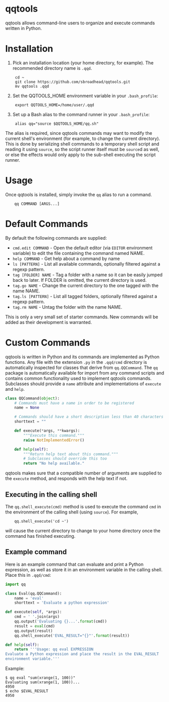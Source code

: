 # qqtools

qqtools allows command-line users to organize and execute
commands written in Python.

# Installation
1. Pick an installation location (your home directory, for example). The recommended directory name is `.qqd`.

        cd ~
        git clone https://github.com/sbroadhead/qqtools.git
        mv qqtools .qqd

2. Set the QQTOOLS_HOME environment variable in your `.bash_profile`:

        export QQTOOLS_HOME=/home/user/.qqd

3. Set up a Bash alias to the command runner in your `.bash_profile`:

        alias qq="source $QQTOOLS_HOME/qq.sh"

 The alias is required, since qqtools commands may want to modify the current shell's environment (for example, to change the current directory). This is done by serializing shell commands to a temporary shell script and reading it using `source`, so the script runner itself must be `source`d as well, or else the effects would only apply to the sub-shell executing the script runner.

# Usage
Once qqtools is installed, simply invoke the `qq` alias to run a command.

        qq COMMAND [ARGS...]

# Default Commands
By default the following commands are supplied:

 * `cmd.edit COMMAND` - Open the default editor (via `EDITOR` environment variable) to edit the file containing the command named NAME.
 * `help COMMAND` - Get help about a command by name
 * `ls [PATTERN]` - List all available commands, optionally filtered against a regexp pattern.
 * `tag [FOLDER] NAME` - Tag a folder with a name so it can be easily jumped back to later. If FOLDER is omitted, the current directory is used.
 * `tag.go NAME` - Change the current directory to the one tagged with the name NAME.
 * `tag.ls [PATTERN]` - List all tagged folders, optionally filtered against a regexp pattern.
 * `tag.rm NAME` - Untag the folder with the name NAME.

This is only a very small set of starter commands. New commands will be added as their development is warranted.

# Custom Commands
qqtools is written in Python and its commands are implemented as Python functions. Any file with the extension `.py` in the `.qqd/cmd` directory is automatically inspected for classes that derive from `qq.QQCommand`. The `qq` package is automatically available for import from any command scripts and contains common functionality used to implement qqtools commands. Subclasses should provide a `name` attribute and implementations of `execute` and `help`.

```python
class QQCommand(object):
    # Commands must have a name in order to be registered
    name = None

    # Commands should have a short description less than 40 characters long
    shorttext = ""

    def execute(*args, **kwargs):
        """Execute this command."""
        raise NotImplementedError()

    def help(self):
        """Return help text about this command."""
        # Subclasses should override this too
        return "No help available."
```

qqtools makes sure that a compatible number of arguments are supplied to the `execute` method, and responds with the help text if not.

## Executing in the calling shell
The `qq.shell_execute(cmd)` method is used to execute the command `cmd` in the environment of the calling shell (using `source`). For example,

        qq.shell_execute('cd ~')


will cause the current directory to change to your home directory once the command has finished executing.

## Example command
Here is an example command that can evaluate and print a Python expression, as well as store it in an environment variable in the calling shell. Place this in `.qqd/cmd`:

```python
import qq

class Eval(qq.QQCommand):
    name = 'eval'
    shorttext = 'Evaluate a python expression'

def execute(self, *args):
    cmd = ' '.join(args)
    qq.output('Evaluating {}...'.format(cmd))
    result = eval(cmd)
    qq.output(result)
    qq.shell_execute('EVAL_RESULT="{}"'.format(result))

def help(self):
    return '''Usage: qq eval EXPRESSION
Evaluate a Python expression and place the result in the EVAL_RESULT
environment variable.'''
```

Example:

    $ qq eval "sum(xrange(1, 100))"
    Evaluating sum(xrange(1, 100))...
    4950
    $ echo $EVAL_RESULT
    4950
